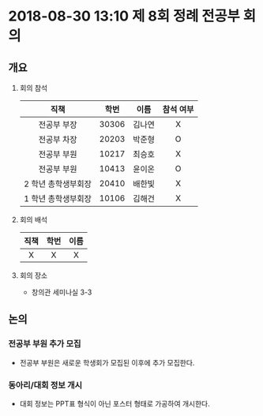 # 2018-08-30 13:10 제 8회 정례 전공부 회의

## 개요
1. 회의 참석

    |         직책        |  학번 |  이름  | 참석 여부 |
    |:-------------------:|:-----:|:------:|:---------:|
    |     전공부 부장     | 30306 | 김나연 |     X     |
    |     전공부 차장     | 20203 | 박준형 |     O     |
    |     전공부 부원     | 10217 | 최승호 |     X     |
    |     전공부 부원     | 10413 | 윤이온 |     O     |
    | 2 학년 총학생부회장  | 20410 | 배한빛 |     X     |
    | 1 학년 총학생부회장  | 10106 | 김해건 |     X     |

2. 회의 배석

    | 직책 | 학번 | 이름 |
    |:----:|:----:|:----:|
    | X    | X    | X    |

3. 회의 장소
    * 창의관 세미나실 3-3

## 논의
### 전공부 부원 추가 모집
- 전공부 부원은 새로운 학생회가 모집된 이후에 추가 모집한다.

### 동아리/대회 정보 개시
- 대회 정보는 PPT표 형식이 아닌 포스터 형태로 가공하여 개시한다.